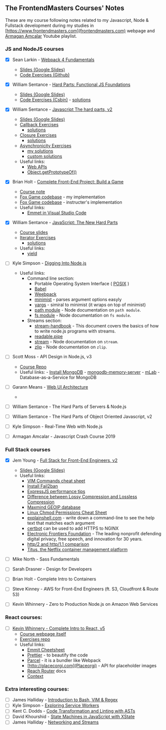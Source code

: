 ## The FrontendMasters Courses' Notes

These are my course following notes related to my Javascript, Node & Fullstack development during my studies in [https://www.frontendmasters.com](frontendmasters.com) webpage and [Armagan Amcalar](https://www.youtube.com/playlist?list=PL9pDl_Oth4cqVnLrf5DCK4a_HhoAEhV4a) Youtube playlist.

### JS and NodeJS courses

-   [x] Sean Larkin - [Webpack 4 Fundamentals](https://frontendmasters.com/courses/webpack-fundamentals/)

    -   [Slides (Google Slides)](https://docs.google.com/presentation/d/1hFtMCMo62DgOIc-9OwgaVwPZHwv1cgMELArHcMbXlSI/edit#slide=id.g15e96ef847_0_0)
    -   [Code Exercises (Github)](https://github.com/thelarkinn/webpack-workshop-2018)

-   [x] William Sentance - [Hard Parts: Functional JS Foundations](https://frontendmasters.com/courses/functional-js-fundamentals/)

    -   [Slides (Google Slides)](https://static.frontendmasters.com/resources/2019-07-31-hard-parts-functional-js/functional-programming.pdf)
    -   [Code Exercises (Csbin)](http://csbin.io/functional) - [solutions](https://github.com/CodesmithLLC/cs-bin-solutions/blob/master/functional.js)

-   [x] William Sentance - [Javascript The hard parts, v2](https://frontendmasters.com/courses/javascript-hard-parts-v2/)

    -   [Slides (Google Slides)](https://static.frontendmasters.com/resources/2019-09-18-javascript-hard-parts-v2/javascript-hard-parts-v2.pdf)
    -   [Callback Exercises](http://csbin.io/callbacks)
        -   [solutions](https://github.com/CodesmithLLC/cs-bin-solutions/blob/master/callbacks.js)
    -   [Closure Exercises](http://csbin.io/closures)
        -   [solutions](https://github.com/CodesmithLLC/cs-bin-solutions/blob/master/closures.js)
    -   [Asynchronicity Exercises](http://csbin.io/async)
        -   [my solutions](./javascript_the_hard_parts_v2/async_solutions)
        -   [custom solutions](https://github.com/CodesmithLLC/cs-bin-solutions/blob/master/async.js)
    -   Useful links:
        -   [Web APIs](https://developer.mozilla.org/en-US/docs/Web/API)
        -   [Object.getPrototypeOf()](https://developer.mozilla.org/en-US/docs/Web/JavaScript/Reference/Global_Objects/Object/getPrototypeOf)

-   [x] Brian Holt - [Complete Front-End Project: Build a Game](https://frontendmasters.com/courses/front-end-game/)

    -   [Course note](https://btholt.github.io/project-fox-game-site/)
    -   [Fox Game codebase](complete_front_end_project_build_game/fox-gam) - my implementation
    -   [Fox Game codebase](https://github.com/btholt/project-files-for-fox-game) - instructer's implementation
    -   Useful links:
        -   [Emmet in Visual Studio Code](https://code.visualstudio.com/docs/editor/emmet)

-   [x] William Sentance - [JavaScript: The New Hard Parts](https://frontendmasters.com/courses/javascript-new-hard-parts/)

    -   [Course slides](https://static.frontendmasters.com/resources/2018-05-23-javascript-new-hard-parts/new-hard-parts-slides.pdf)
    -   [Iterator Exercises](http://csbin.io/iterators)
        -   [solutions](https://gist.github.com/aegorenkov/2ae91cabf21223bddca8c5b3ef3ec6f6)
    -   Useful links:
        -   [yield](https://developer.mozilla.org/en-US/docs/Web/JavaScript/Reference/Operators/yield)

-   [ ] Kyle Simpson - [Digging Into Node.js](https://frontendmasters.com/courses/digging-into-node/)

    -   Useful links:
        -   Command line section:
            -   Portable Operating System Interface ( [POSIX](https://en.wikipedia.org/wiki/POSIX) )
            -   [Babel](https://babeljs.io)
            -   [Weebpack](https://webpack.js.org)
            -   [minimist](https://github.com/substack/minimist) - parses argument options easyly
            -   [yargs](https://yargs.js.org) - simiral to minimist (it wraps on top of minimist)
            -   [path module](https://nodejs.org/api/path.html) - Node documentation on `path module`.
            -   [fs module](https://nodejs.org/api/fs.html) - Node documentation on `fs module`.
        -   Streams section:
            -   [stream-handbook](https://github.com/substack/stream-handbook) - This document covers the basics of how to write node.js programs with streams.
            -   [readable.pipe](https://nodejs.org/api/stream.html#stream_readable_pipe_destination_options)
            -   [stream](https://nodejs.org/api/stream.html) - Node documentation on `stream`.
            -   [zlip](https://nodejs.org/api/zlib.html) - Node documentation on `zlip`.

-   [ ] Scott Moss - API Design in Node.js, v3

    -   [Course Repo](https://github.com/FrontendMasters/api-design-node-v3)
    -   Useful links: - [Install MongoDB](https://docs.mongodb.com/manual/installation/) - [mongodb-memory-server](https://www.npmjs.com/package/mongodb-memory-server) - [mLab](https://mlab.com) - Database-as-a-Service for MongoDB

*   [ ] Garann Means - [Web UI Architecture](https://frontendmasters.com/courses/web-ui-architecture)

    -

*   [ ] William Sentance - The Hard Parts of Servers & Node.js

*   [ ] William Sentance - The Hard Parts of Object Oriented Javascript, v2

*   [ ] Kyle Simpson - Real-Time Web with Node.js

*   [ ] Armagan Amcalar - Javascript Crash Course 2019

### Full Stack courses

-   [x] Jem Young - [Full Stack for Front-End Engineers, v2](https://frontendmasters.com/courses/fullstack-v2/)

    -   [Slides (Google Slides)](https://docs.google.com/presentation/d/1Mvf_rOFz1wZeH1irajJqhRQgzid7BkqJBd8wigpz39M/edit#slide=id.p)
    -   Useful links:
        -   [VIM Commands cheat sheet](https://linuxmoz.com/vi-commands-cheat-sheet/)
        -   [Install Fail2ban](https://www.techrepublic.com/article/how-to-install-fail2ban-on-ubuntu-server-18-04/)
        -   [ExpressJS performance tips](http://expressjs.com/en/advanced/best-practice-performance.html)
        -   [Difference between Lossy Compression and Lossless Compression](https://www.geeksforgeeks.org/difference-between-lossy-compression-and-lossless-compression/)
        -   [Maxmind GEOIP database](https://www.maxmind.com/en/geoip-demo)
        -   [Linux Chmod Permissions Cheat Sheet](https://isabelcastillo.com/linux-chmod-permissions-cheat-sheet)
        -   [explainshell.com](https://explainshell.com) - write down a command-line to see the help text that matches each argument
        -   [certbot](https://certbot.eff.org) can be used to add HTTPS to NGINX
        -   [Electronic Frontiers Foundation](https://www.eff.org) - The leading nonprofit defending digital privacy, free speech, and innovation for 30 years.
        -   [http/2 and http/1.1 comparison ](https://http2.akamai.com/demo)
        -   [Titus, the Netflix container management platform](https://netflixtechblog.com/titus-the-netflix-container-management-platform-is-now-open-source-f868c9fb5436)

*   [ ] Mike North - Sass Fundamentals

*   [ ] Sarah Drasner - Design for Developers

*   [ ] Brian Holt - Complete Intro to Containers

*   [ ] Steve Kinney - AWS for Front-End Engineers (ft. S3, Cloudfront & Route 53)

*   [ ] Kevin Whinnery - Zero to Production Node.js on Amazon Web Services

### React courses:

-   [ ] [Kevin Whinnery - Complete Intro to React, v5](https://frontendmasters.com/courses/complete-react-v5/)
    -   [Course webpage itself](https://btholt.github.io/complete-intro-to-react-v5/)
    -   [Exercises repo](https://github.com/btholt/complete-intro-to-react-v5)
    -   Useful links:
        -   [Emmit Cheetsheet](https://docs.emmet.io/cheat-sheet/)
        -   [Prettier](https://prettier.io) - to beautify the code
        -   [Parcel](https://parceljs.org) - it is a bundler like Webpack
        -   [http://placecorgi.com](Placeorgi) - API for placeholder images
        -   [Reach Router](https://reach.tech/router/) docs
        -   [Context](https://reactjs.org/docs/context.html)

### Extra interesting courses:

-   [ ] James Halliday - [Introduction to Bash, VIM & Regex](https://frontendmasters.com/courses/bash-vim-regex/)
-   [ ] Kyle Simpson - [Exploring Service Workers](https://frontendmasters.com/courses/service-workers/)
-   [ ] Kent C. Dodds - [Code Transformation and Linting with ASTs](https://frontendmasters.com/courses/linting-asts/)
-   [ ] David Khourshid - [State Machines in JavaScript with XState](https://frontendmasters.com/courses/xstate/)
-   [ ] James Halliday - [Networking and Streams](https://frontendmasters.com/courses/networking-streams/)
